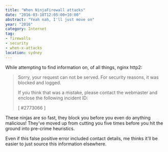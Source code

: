```yaml
---
title: "When NinjaFirewall attacks"
date: "2016-03-18T12:05:00+10:00"
abstract: "Yeah nah, I'll just move on"
year: "2016"
category: Internet
tag:
- firewalls
- security
- when-x-attacks
location: sydney
---
```

While attempting to find information on, of all things, nginx http2:

> Sorry, your request can not be served.
> For security reasons, it was blocked and logged.
>
> If you think that was a mistake, please contact the
> webmaster and enclose the following incident ID:
>
>[ #2773066 ]

These ninjas are so fast, they block you before you even do anything malicious! They've moved up from cutting you five times before you hit the ground into pre-crime heuristics.

Even if this false positive error included contact details, me thinks it'll be easier to just source this information elsewhere.

